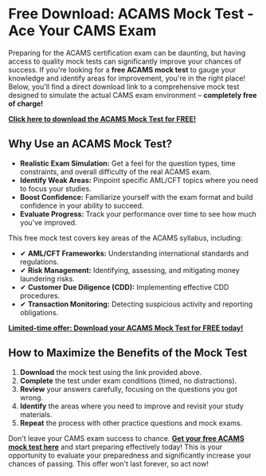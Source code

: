 # Free Download: ACAMS Mock Test - Ace Your CAMS Exam

Preparing for the ACAMS certification exam can be daunting, but having access to quality mock tests can significantly improve your chances of success. If you're looking for a **free ACAMS mock test** to gauge your knowledge and identify areas for improvement, you're in the right place!  Below, you'll find a direct download link to a comprehensive mock test designed to simulate the actual CAMS exam environment – **completely free of charge!**

[**Click here to download the ACAMS Mock Test for FREE!**](https://udemywork.com/acams-mock-test)

## Why Use an ACAMS Mock Test?

*   **Realistic Exam Simulation:** Get a feel for the question types, time constraints, and overall difficulty of the real ACAMS exam.
*   **Identify Weak Areas:** Pinpoint specific AML/CFT topics where you need to focus your studies.
*   **Boost Confidence:** Familiarize yourself with the exam format and build confidence in your ability to succeed.
*   **Evaluate Progress:** Track your performance over time to see how much you've improved.

This free mock test covers key areas of the ACAMS syllabus, including:

*   ✔ **AML/CFT Frameworks:** Understanding international standards and regulations.
*   ✔ **Risk Management:** Identifying, assessing, and mitigating money laundering risks.
*   ✔ **Customer Due Diligence (CDD):** Implementing effective CDD procedures.
*   ✔ **Transaction Monitoring:** Detecting suspicious activity and reporting obligations.

[**Limited-time offer: Download your ACAMS Mock Test for FREE today!**](https://udemywork.com/acams-mock-test)

## How to Maximize the Benefits of the Mock Test

1.  **Download** the mock test using the link provided above.
2.  **Complete** the test under exam conditions (timed, no distractions).
3.  **Review** your answers carefully, focusing on the questions you got wrong.
4.  **Identify** the areas where you need to improve and revisit your study materials.
5.  **Repeat** the process with other practice questions and mock exams.

Don't leave your CAMS exam success to chance. **[Get your free ACAMS mock test here](https://udemywork.com/acams-mock-test)** and start preparing effectively today! This is your opportunity to evaluate your preparedness and significantly increase your chances of passing. This offer won't last forever, so act now!
